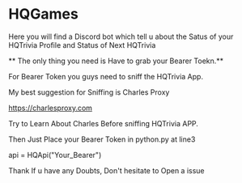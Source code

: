 # HQGames

Here you will find a Discord bot which tell u about the Satus of your HQTrivia Profile and Status of Next HQTrivia

** The only thing you need is Have to grab your Bearer Toekn.**

For Bearer Token you guys need to sniff the HQTrivia App. 

My best suggestion for Sniffing is Charles Proxy 

https://charlesproxy.com

Try to Learn About Charles Before sniffing HQTrivia APP.

Then Just Place your Bearer Token in python.py at line3 

api = HQApi("Your_Bearer")

Thank If u have any Doubts, Don't hesitate to Open a issue
